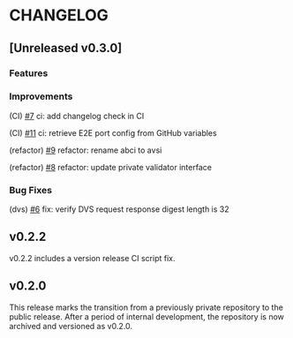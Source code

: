 # CHANGELOG

## [Unreleased v0.3.0]

### Features

### Improvements

(CI) [#7](https://github.com/0xPellNetwork/pelldvs/pull/7) ci: add changelog check in CI  

(CI) [#11](https://github.com/0xPellNetwork/pelldvs/pull/11) ci: retrieve E2E port config from GitHub variables  

(refactor) [#9](https://github.com/0xPellNetwork/pelldvs/pull/9) refactor: rename abci to avsi  

(refactor) [#8](https://github.com/0xPellNetwork/pelldvs/pull/8) refactor: update private validator interface

### Bug Fixes

(dvs) [#6](https://github.com/0xPellNetwork/pelldvs/pull/6) fix: verify DVS request response digest length is 32 

## v0.2.2

v0.2.2 includes a version release CI script fix.  

## v0.2.0

This release marks the transition from a previously private repository to the public release. After a period of internal development, the repository is now archived and versioned as v0.2.0.
